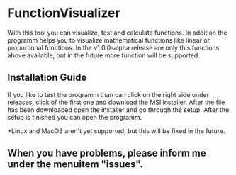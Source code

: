 # FunctionVisualizer
With this tool you can visualize, test and calculate functions.
In addition the programm helps you to visualize mathematical functions like linear or proportional functions. In 
the v1.0.0-alpha release are only this functions above available, but in the future more function will 
be supported. 

## Installation Guide
If you like to test the programm than can click on the right side under releases, click of the first one and download 
the MSI installer. After the file has been downloaded open the installer and go through the setup. 
After the setup is finished you can open the programm. 

*Linux and MacOS aren't yet supported, but this will be fixed in the future. 

## When you have problems, please inform me under the menuitem "issues".

